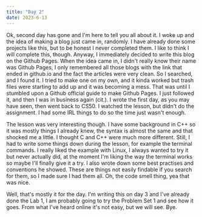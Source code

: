 ```yaml
---
title: "Day 2"
date: 2023-6-13
---
```


Ok, second day has gone and I'm here to tell you all about it. I woke up and the idea of making a blog just came in, randomly.
I have already done some projects like this, but to be honest I never completed them. I like to think I will complete this, though.
Anyway, I immediately decided to write this blog on the Github Pages. When the idea came in, I didn't really know their name was Github Pages,
I only remembered all those blogs with the link that ended in github.io and the fact the articles were very clean.
So I searched, and I found it. I tried to make one on my own, and it kinda worked but trash files were starting to add up and it was becoming a mess.
That was until I stumbled upon a Github official guide to make Github Pages. I just followed it, and then I was in business again (cit.).
I wrote the first day, as you may have seen, then went back to CS50. I watched the lesson, but didn't do the assignment.
I had some IRL things to do so the time just wasn't enough.

The lesson was very interesting though. I have some background in C++ so it was mostly things I already knew,
the syntax is almost the same and that shocked me a little. I thought C and C++ were much more different.
Still, I had to write some things down during the lesson, for example the terminal commands. 
I really liked the example with Linux, I always wanted to try it but never actually did, at the moment I'm liking the way the terminal works so maybe I'll finally give it a try. I also wrote down some best practises and conventions he showed. These are things not easily findable if you search for them, so I made sure I had them all.
Oh, the code smell thing, yea that was nice.

Well, that's mostly it for the day. I'm writing this on day 3 and I've already done the Lab 1, I am probably going to try the Problem Set 1 and see how it goes. From what I've heard online it's not easy, but we will see. Bye.
